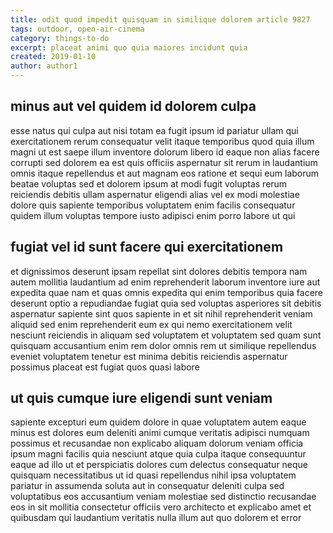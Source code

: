 ```yaml
---
title: odit quod impedit quisquam in similique dolorem article 9827
tags: outdoor, open-air-cinema
category: things-to-do
excerpt: placeat animi quo quia maiores incidunt quia
created: 2019-01-10
author: author1
---
```


## minus aut vel quidem id dolorem culpa

esse natus qui culpa aut nisi totam ea fugit ipsum id pariatur ullam qui exercitationem rerum consequatur velit itaque temporibus quod quia illum magni ut est saepe illum inventore dolorum libero id eaque non alias facere corrupti sed dolorem ea est quis officiis aspernatur sit rerum in laudantium omnis itaque repellendus et aut magnam eos ratione et sequi eum laborum beatae voluptas sed et dolorem ipsum at modi fugit voluptas rerum reiciendis debitis ullam aspernatur eligendi alias vel ex modi molestiae dolore quis sapiente temporibus voluptatem enim facilis consequatur quidem illum voluptas tempore iusto adipisci enim porro labore ut qui

## fugiat vel id sunt facere qui exercitationem

et dignissimos deserunt ipsam repellat sint dolores debitis tempora nam autem mollitia laudantium ad enim reprehenderit laborum inventore iure aut expedita quae nam et quas omnis expedita qui enim temporibus quia facere deserunt optio a repudiandae fugiat quia sed voluptas asperiores sit debitis aspernatur sapiente sint quos sapiente in et sit nihil reprehenderit veniam aliquid sed enim reprehenderit eum ex qui nemo exercitationem velit nesciunt reiciendis in aliquam sed voluptatem et voluptatem sed quam sunt quisquam accusantium enim rem dolor omnis rem ut similique repellendus eveniet voluptatem tenetur est minima debitis reiciendis aspernatur possimus placeat est fugiat quos quasi labore

## ut quis cumque iure eligendi sunt veniam

sapiente excepturi eum quidem dolore in quae voluptatem autem eaque minus est dolores eum deleniti animi cumque veritatis adipisci numquam possimus et recusandae non explicabo aliquam dolorum veniam officia ipsum magni facilis quia nesciunt atque quia culpa itaque consequuntur eaque ad illo ut et perspiciatis dolores cum delectus consequatur neque quisquam necessitatibus ut id quasi repellendus nihil ipsa voluptatem pariatur in assumenda soluta aut in consequatur deleniti culpa sed voluptatibus eos accusantium veniam molestiae sed distinctio recusandae eos in sit mollitia consectetur officiis vero architecto et explicabo amet et quibusdam qui laudantium veritatis nulla illum aut quo dolorem et error
